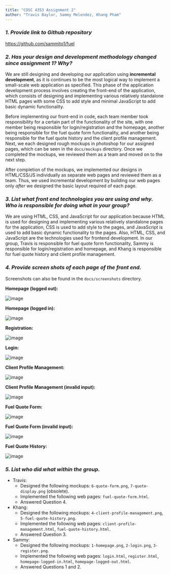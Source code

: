 ```yaml
---
title: "COSC 4353 Assignment 2"
author: "Travis Baylor, Sammy Melendez, Khang Pham"
---
```


### *1. Provide link to Github repository*

https://github.com/sammito1/fuel

### *2. Has your design and development methodology changed since assignment 1? Why?*

We are still designing and developing our application using **incremental development**, as it is continues to be the most logical way to implement a small-scale web application as specified. This phase of the application development process involves creating the front-end of the application, which consists of designing and implementing various relatively standalone HTML pages with some CSS to add style and minimal JavaScript to add basic dynamic functionality.

Before implementing our front-end in code, each team member took responsibility for a certain part of the functionality of the site, with one member being responsible for login/registration and the homepage, another being responsible for the fuel quote form functionality, and another being responsible for the fuel quote history and the client profile management. Next, we each designed rough mockups in photoshop for our assigned pages, which can be seen in the `docs/mockups` directory. Once we completed the mockups, we reviewed them as a team and moved on to the next step.

After completion of the mockups, we implemented our designs in HTML/CSS/JS individually as separate web pages and reviewed them as a team. Thus, we used incremental development by building our web pages only *after* we designed the basic layout required of each page. 

### *3. List what front end technologies you are using and why. Who is responsible for doing what in your group?*

We are using HTML, CSS, and JavaScript for our application because HTML is used for designing and implementing various relatively standalone pages for the application, CSS is used to add style to the pages, and JavaScript is used to add basic dynamic functionality to the pages. Also, HTML, CSS, and JavaScript are the technologies used for frontend development. In our group, Travis is responsible for fuel quote form functionality, Sammy is responsible for login/registration and homepage, and Khang is responsible for fuel quote history and client profile management.

### *4. Provide screen shots of each page of the front end.*

Screenshots can also be found in the `docs/screenshots` directory.

**Homepage (logged out):**

![image](https://user-images.githubusercontent.com/24760425/109367843-d91fdb00-785c-11eb-94a9-35655d2fa404.png)

**Homepage (logged in):**

![image](https://user-images.githubusercontent.com/24760425/109367860-e89f2400-785c-11eb-8918-c8b243d3c388.png)

**Registration:**

![image](https://user-images.githubusercontent.com/24760425/109367905-066c8900-785d-11eb-916f-5e65bf47c9b5.png)

**Login:**

![image](https://user-images.githubusercontent.com/24760425/109367924-12f0e180-785d-11eb-8087-f833488cb231.png)

**Client Profile Management:**

![image](https://user-images.githubusercontent.com/24760425/109367937-1e440d00-785d-11eb-81fb-eba93707707e.png)

**Client Profile Management (invalid input):**

![image](https://user-images.githubusercontent.com/24760425/109367966-2ef48300-785d-11eb-8106-c36eb96dcf28.png)

**Fuel Quote Form:**

![image](https://user-images.githubusercontent.com/24760425/109367992-3fa4f900-785d-11eb-9f9e-fdcfac567046.png)

**Fuel Quote Form (invalid input):**

![image](https://user-images.githubusercontent.com/24760425/109368008-4fbcd880-785d-11eb-837e-56095becae3b.png)

**Fuel Quote History:**

![image](https://user-images.githubusercontent.com/24760425/109368031-5e0af480-785d-11eb-82eb-34a314ef8e16.png)

### *5. List who did what within the group.*

* Travis:
  * Designed the following mockups: `6-quote-form.png`, `7-quote-display.png` (obsolete).
  * Implemented the following web pages: `fuel-quote-form.html`.
  * Answered Question 4.
* Khang:
  * Designed the following mockups: `4-client-profile-management.png`, `5-fuel-quote-history.png`.
  * Implemented the following web pages: `client-profile-management.html`, `fuel-quote-history.html`.
  * Answered Question 3.
* Sammy: 
  * Designed the following mockups: `1-homepage.png`, `2-login.png`, `3-register.png`.
  * Implemented the following web pages: `login.html`, `register.html`, `homepage-logged-in.html`, `homepage-logged-out.html`.
  * Answered Questions 1 and 2.
